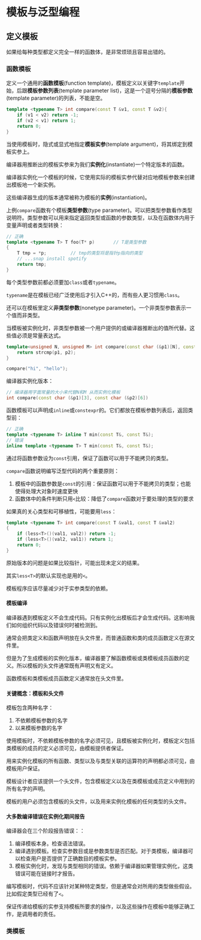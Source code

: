# 模板与泛型编程

## 定义模板

如果给每种类型都定义完全一样的函数体，是非常烦琐且容易出错的。

### 函数模板

定义一个通用的**函数模板**(function template)，模板定义以关键字`template`开始，后跟**模板参数列表**(template parameter list)，这是一个逗号分隔的**模板参数**(template parameter)的列表，不能是空。

```cpp
template <typename T> int compare(const T &v1, const T &v2){
    if (v1 < v2) return -1;
    if (v2 < v1) return 1;
    return 0;
}
```

当使用模板时，隐式或显式地指定**模板实参**(template argument)，将其绑定到模板实参上。

编译器用推断出的模板实参来为我们**实例化**(instantiate)一个特定版本的函数。

编译器实例化一个模板的时候，它使用实际的模板实参代替对应地模板参数来创建出模板地一个新实例。

这些编译器生成的版本通常被称为模板的**实例**(instantiation)。

上例`compare`函数有个模板**类型参数**(type parameter)。可以把类型参数看作类型说明符。类型参数可以用来指定返回类型或函数的参数类型，以及在函数体内用于变量声明或者类型转换：

```cpp
// 正确
template <typename T> T foo(T* p)		// T是类型参数
{
    T tmp = *p;			// tmp的类型将是指针p指向的类型
    // ...snap install spotify
    return tmp;
}
```

每个类型参数前都必须要加`class`或者`typename`。

`typename`是在模板已经广泛使用后才引入C++的，而有些人更习惯用`class`。

还可以在模板里定义**非类型参数**(nonetype parameter)。一个非类型参数表示一个值而非类型。

当模板被实例化时，非类型参数被一个用户提供的或编译器推断出的值所代替。这些值必须是常量表达式。

```cpp
template<unsigned N, unsigned M> int compare(const char (&p1)[N], const char(&p2)[M]){
    return strcmp(p1, p2);
}

compare("hi", "hello");
```

编译器实例化版本：

```cpp
// 编译器用字面常量的大小来代替N和M 从而实例化模板
int compare(const char (&p1)[3], const char (&p2)[6])
```

函数模板可以声明成`inline`或`constexpr`的。它们都放在模板参数列表后，返回类型前：

```cpp
// 正确
template <typename T> inline T min(const T&, const T&);
// 错误
inline template <typename T> T min(const T&, const T&);
```

通过将函数参数设为`const`引用，保证了函数可以用于不能拷贝的类型。

`compare`函数说明编写泛型代码的两个重要原则：

1. 模板中的函数参数是`const`的引用：保证函数可以用于不能拷贝的类型；也能使得处理大对象时速度更快
2. 函数体中的条件判断只用`<`比较：降低了`compare`函数对于要处理的类型的要求

如果真的关心类型和可移植性，可能要用`less`：

```cpp
template <typename T> int compare(const T &val1, const T &val2)
{
    if (less<T>()(val1, val2)) return -1;
    if (less<T>()(val2, val1)) return 1;
    return 0;
}
```

原始版本的问题是如果比较指针，可能出现未定义的结果。

其实`less<T>`的默认实现也是用的`<`。

模板程序应该尽量减少对于实参类型的依赖。

#### 模板编译

编译器遇到模板定义不会生成代码。只有实例化出模板后才会生成代码。这影响我们如何组织代码以及错误何时被检测到。

通常会把类定义和函数声明放在头文件里，而普通函数和类的成员函数定义在源文件里。

但是为了生成模板的实例化版本，编译器要了解函数模板或类模板成员函数的定义。所以模板的头文件通常既有声明又有定义。

函数模板和类模板成员函数定义通常放在头文件里。

#### 关键概念：模板和头文件

模板包含两种名字：

1. 不依赖模板参数的名字
2. 以来模板参数的名字

使用模板时，不依赖模板参数的名字必须可见，且模板被实例化时，模板定义包括类模板的成员的定义必须可见，由模板提供者保证。

用来实例化模板的所有函数、类型以及与类型关联的运算符的声明都必须可见，由模板用户保证。

模板设计者应该提供一个头文件，包含模板定义以及在类模板或成员定义中用到的所有名字的声明。

模板的用户必须包含模板的头文件，以及用来实例化模板的任何类型的头文件。

#### 大多数编译错误在实例化期间报告

编译器会在三个阶段报告错误：：

1. 编译模板本身。检查语法错误。
2. 编译遇到模板。检查实参数目或是参数类型是否匹配。对于类模板，编译器可以检查用户是否提供了正确数目的模板实参。
3. 模板实例化时，发现与类型相同的错误。依赖于编译器如果管理实例化，这类错误可能在链接时才报告。

编写模板时，代码不应该针对某种特定类型，但是通常会对所用的类型做些假设。比如假定类型已经有了`<`。

保证传递给模板的实参支持模板所要求的操作，以及这些操作在模板中能够正确工作，是调用者的责任。

### 类模板

